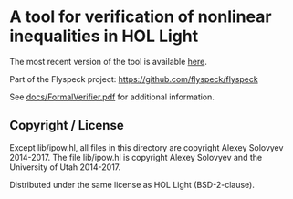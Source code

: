 A tool for verification of nonlinear inequalities in HOL Light
============

The most recent version of the tool is available 
[here](https://github.com/monadius/formal_ineqs).

Part of the Flyspeck project:
https://github.com/flyspeck/flyspeck

See [docs/FormalVerifier.pdf](docs/FormalVerifier.pdf) for additional information.


Copyright / License
-------------------

Except lib/ipow.hl, all files in this directory are copyright Alexey Solovyev 2014-2017. The file lib/ipow.hl is copyright Alexey Solovyev and the University of Utah 2014-2017.

Distributed under the same license as HOL Light (BSD-2-clause).
